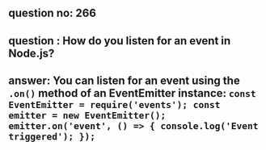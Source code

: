 
      
## question no: 266

## question : How do you listen for an event in Node.js?

## answer: You can listen for an event using the `.on()` method of an EventEmitter instance: `const EventEmitter = require('events'); const emitter = new EventEmitter(); emitter.on('event', () => { console.log('Event triggered'); });`
      
